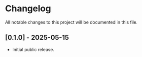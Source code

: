 # Changelog

All notable changes to this project will be documented in this file.

## [0.1.0] - 2025-05-15
- Initial public release.